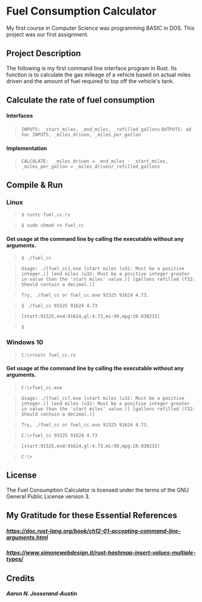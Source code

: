 # Fuel Consumption Calculator
My first course in Computer Science was programming BASIC in DOS. This project was our first assignment.

## Project Description
The following is my first command line interface program in Rust. Its function is to calculate the gas mileage of a vehicle based on actual miles driven and the amount of fuel required to top off the vehicle's tank.
 
## Calculate the rate of fuel consumption
#### Interfaces
> `INPUTS: _start_miles, _end_miles, _refilled_gallons`
> `OUTPUTS: ad hoc INPUTS, _miles_driven, _miles_per_gallon`

#### Implementation
> `CALCULATE:  _miles_driven = _end_miles - _start_miles, _miles_per_gallon = _miles_driven/_refilled_gallons`

## Compile & Run
### Linux
> `$ rustc fuel_cc.rs`

> `$ sudo chmod +x fuel_cc`

#### Get usage at the command line by calling the executable without any arguments.
> `$ ./fuel_cc`

> `Usage: ./[fuel_cc].exe [start miles (u32: Must be a positive integer.)] [end miles (u32: Must be a positive integer greater in value than the 'start miles' value.)] [gallons refilled (f32: Should contain a decimal.)]`

> `Try, ./fuel_cc or fuel_cc.exe 91525 91624 4.73.`

> `$ ./fuel_cc 91525 91624 4.73`

> `[start:91525,end:91624,gl:4.73,mi:99,mpg:20.930233]`

> `$  `
 
 
### Windows 10

> `C:\>rustc fuel_cc.rs`

#### Get usage at the command line by calling the executable without any arguments.
> `C:\>fuel_cc.exe`

> `Usage: ./[fuel_cc].exe [start miles (u32: Must be a positive integer.)] [end miles (u32: Must be a positive integer greater in value than the 'start miles' value.)] [gallons refilled (f32: Should contain a decimal.)]`

> `Try, ./fuel_cc or fuel_cc.exe 91525 91624 4.73.`

> `C:\>fuel_cc 91525 91624 4.73`

> `[start:91525,end:91624,gl:4.73,mi:99,mpg:20.930233]`

> `C:\>  `
 
 
## License
The Fuel Consumption Calculator is licensed under the terms of the GNU General Public License version 3.
 

## My Gratitude for these Essential References 
##### https://doc.rust-lang.org/book/ch12-01-accepting-command-line-arguments.html
##### https://www.simonewebdesign.it/rust-hashmap-insert-values-multiple-types/
 
 
## Credits
##### Aaron N. Josserand-Austin
  
